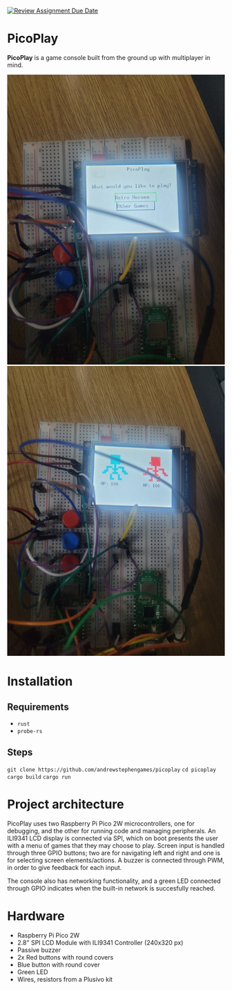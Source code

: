 [![Review Assignment Due Date](https://classroom.github.com/assets/deadline-readme-button-22041afd0340ce965d47ae6ef1cefeee28c7c493a6346c4f15d667ab976d596c.svg)](https://classroom.github.com/a/eG_xYHDU)

# PicoPlay

**PicoPlay** is a game console built from the ground up with multiplayer in mind.

![menu](menu.jpg)
![retro-heroes](retro-heroes.jpg)

# Installation
## Requirements

* `rust`
* `probe-rs`

## Steps

```git clone https://github.com/andrewstephengames/picoplay```
```cd picoplay```
```cargo build```
```cargo run```

# Project architecture

PicoPlay uses two Raspberry Pi Pico 2W microcontrollers, one for debugging, and the other for running code and managing peripherals. An ILI9341 LCD display is connected via SPI, which on boot presents the user with a menu of games that they may choose to play. Screen input is handled through three GPIO buttons; two are for navigating left and right and one is for selecting screen elements/actions. A buzzer is connected through PWM, in order to give feedback for each input.

The console also has networking functionality, and a green LED connected through GPIO indicates when the built-in network is succesfully reached.

# Hardware

* Raspberry Pi Pico 2W
* 2.8" SPI LCD Module with ILI9341 Controller (240x320 px)
* Passive buzzer
* 2x Red buttons with round covers
* Blue button with round cover
* Green LED
* Wires, resistors from a Plusivo kit